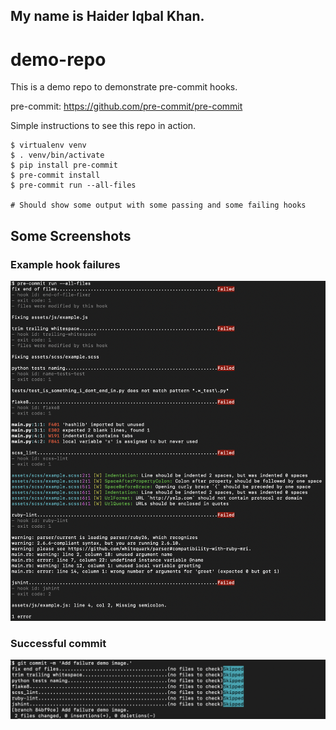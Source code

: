 ## My name is Haider Iqbal Khan.
demo-repo
=========

This is a demo repo to demonstrate pre-commit hooks.

pre-commit: https://github.com/pre-commit/pre-commit

Simple instructions to see this repo in action.

    $ virtualenv venv
    $ . venv/bin/activate
    $ pip install pre-commit
    $ pre-commit install
    $ pre-commit run --all-files

    # Should show some output with some passing and some failing hooks


## Some Screenshots

### Example hook failures

![Example failures](https://raw.githubusercontent.com/pre-commit/demo-repo/master/img/demo_all_files.png)

### Successful commit

![Example failures](https://raw.githubusercontent.com/pre-commit/demo-repo/master/img/demo_commit.png)
